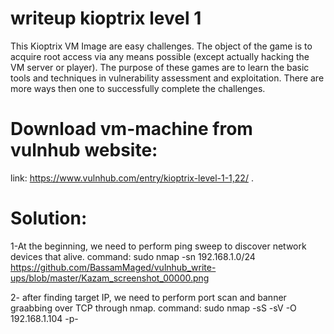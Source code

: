 # writeup kioptrix level 1
  This Kioptrix VM Image are easy challenges. The object of the game is to acquire root access via any means possible (except actually hacking the VM server or player). The purpose of these games are to learn the basic tools and techniques in vulnerability assessment and exploitation. There are more ways then one to successfully complete the challenges.
  
# Download vm-machine from vulnhub website:
link: https://www.vulnhub.com/entry/kioptrix-level-1-1,22/ .

# Solution:
  1-At the beginning, we need to perform ping sweep to discover network devices that alive.
    command: sudo nmap -sn 192.168.1.0/24
   https://github.com/BassamMaged/vulnhub_write-ups/blob/master/Kazam_screenshot_00000.png
   
  2- after finding target IP, we need to perform port scan and banner graabbing over TCP through nmap.
    command: sudo nmap -sS -sV -O 192.168.1.104 -p-
